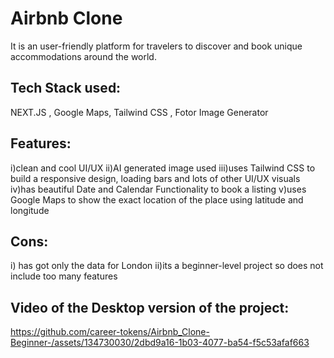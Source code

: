 
# Airbnb Clone

It is an user-friendly platform for travelers to discover and book unique accommodations around the world. 


## Tech Stack used:
NEXT.JS , Google Maps, Tailwind CSS , Fotor Image Generator
## Features:
i)clean and cool UI/UX
ii)AI generated image used
iii)uses Tailwind CSS to build a responsive design, loading bars and lots of other UI/UX visuals
iv)has beautiful Date and Calendar Functionality to book a listing
v)uses Google Maps to show the exact location of the place using latitude and longitude

## Cons:
i) has got only the data for London
ii)its a beginner-level project so does not include too many features
## Video of the Desktop version of the project:
https://github.com/career-tokens/Airbnb_Clone-Beginner-/assets/134730030/2dbd9a16-1b03-4077-ba54-f5c53afaf663


